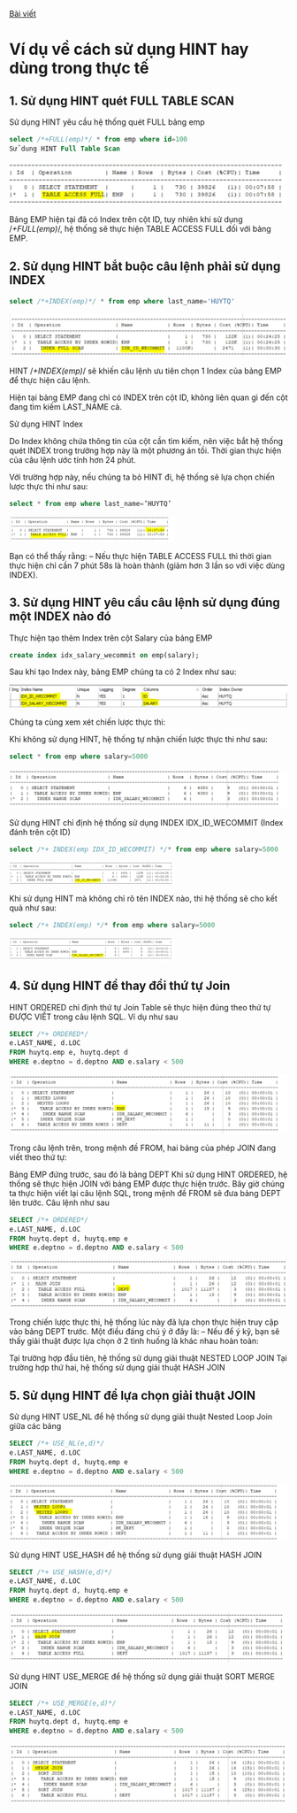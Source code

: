 [Bài viết](https://wecommit.com.vn/courses/chuong-trinh-dao-tao-toi-uu-co-so-du-lieu-cao-cap/lesson/bai-doc-bo-tro-2/)

# Ví dụ về cách sử dụng HINT hay dùng trong thực tế

## 1. Sử dụng HINT quét FULL TABLE SCAN

Sử dụng HINT yêu cầu hệ thống quét FULL bảng emp

``` SQL
select /*+FULL(emp)*/ * from emp where id=100
Sử dung HINT Full Table Scan
```

![](./images/3-9-600x96.webp)

Bảng EMP hiện tại đã có Index trên cột ID, tuy nhiên khi sử dụng /*+FULL(emp)*/, hệ thống sẽ thực hiện TABLE ACCESS FULL đối với bảng EMP.

## 2. Sử dụng HINT bắt buộc câu lệnh phải sử dụng INDEX

``` SQL
select /*+INDEX(emp)*/ * from emp where last_name='HUYTQ'
```

![](./images/4-8-1024x158.webp)

HINT /*+INDEX(emp)*/ sẽ khiến câu lệnh ưu tiên chọn 1 Index của bảng EMP để thực hiện câu lệnh.

Hiện tại bảng EMP đang chỉ có INDEX trên cột ID, không liên quan gì đến cột đang tìm kiếm LAST_NAME cả.

Sử dụng HINT Index

Do Index không chứa thông tin của cột cần tìm kiếm, nên việc bắt hệ thống quét INDEX trong trường hợp này là một phương án tồi. Thời gian thực hiện của câu lệnh ước tính hơn 24 phút.

Với trường hợp này, nếu chúng ta bỏ HINT đi, hệ thống sẽ lựa chọn chiến lược thực thi như sau:

``` SQL
select * from emp where last_name=’HUYTQ’
```

![](./images/6-5-300x47.webp)

Bạn có thể thấy rằng:
– Nếu thực hiện TABLE ACCESS FULL thì thời gian thực hiện chỉ cần 7 phút 58s là hoàn thành (giảm hơn 3 lần so với việc dùng INDEX).

## 3. Sử dụng HINT yêu cầu câu lệnh sử dụng đúng một INDEX nào đó

Thực hiện tạo thêm Index trên cột Salary của bảng EMP

``` SQL
create index idx_salary_wecommit on emp(salary);
```

Sau khi tạo Index này, bảng EMP chúng ta có 2 Index như sau:

![](./images/7-4-1024x86.webp)

Chúng ta cùng xem xét chiến lược thực thi:

Khi không sử dụng HINT, hệ thống tự nhận chiến lược thực thi như sau:

``` SQL
select * from emp where salary=5000
```

![](./images/8-4.webp)

Sử dụng HINT chỉ định hệ thống sử dụng INDEX IDX_ID_WECOMMIT (Index đánh trên cột ID)

``` SQL
select /*+ INDEX(emp IDX_ID_WECOMMIT) */* from emp where salary=5000
```

![](./images/9-4-300x41.webp)

Khi sử dụng HINT mà không chỉ rõ tên INDEX nào, thì hệ thống sẽ cho kết quả như sau:

``` SQL
select /*+ INDEX(emp) */* from emp where salary=5000
```

![](./images/10-4-300x43.webp)

## 4. Sử dụng HINT để thay đổi thứ tự Join

HINT ORDERED chỉ định thứ tự Join Table sẽ thực hiện đúng theo thứ tự ĐƯỢC VIẾT trong câu lệnh SQL. Ví dụ như sau

``` SQL
SELECT /*+ ORDERED*/
e.LAST_NAME, d.LOC
FROM huytq.emp e, huytq.dept d
WHERE e.deptno = d.deptno AND e.salary < 500
```

![](./images/11-2.webp)

Trong câu lệnh trên, trong mệnh đề FROM, hai bảng của phép JOIN đang viết theo thứ tự:

Bảng EMP đứng trước, sau đó là bảng DEPT
Khi sử dụng HINT ORDERED, hệ thống sẽ thực hiện JOIN với bảng EMP được thực hiện trước.
Bây giờ chúng ta thực hiện viết lại câu lệnh SQL, trong mệnh đề FROM sẽ đưa bảng DEPT lên trước. Câu lệnh như sau

``` SQL
SELECT /*+ ORDERED*/
e.LAST_NAME, d.LOC
FROM huytq.dept d, huytq.emp e
WHERE e.deptno = d.deptno AND e.salary < 500
```

![](./images/12-2.webp)

Trong chiến lược thực thi, hệ thống lúc này đã lựa chọn thực hiện truy cập vào bảng DEPT trước.
Một điều đáng chú ý ở đây là:
– Nếu để ý kỹ, bạn sẽ thấy giải thuật được lựa chọn ở 2 tình huống là khác nhau hoàn toàn:

Tại trường hợp đầu tiên, hệ thống sử dụng giải thuật NESTED LOOP JOIN
Tại trường hợp thứ hai, hệ thống sử dụng giải thuật HASH JOIN

## 5. Sử dụng HINT để lựa chọn giải thuật JOIN

Sử dụng HINT USE_NL để hệ thống sử dụng giải thuật Nested Loop Join giữa các bảng

``` SQL
SELECT /*+ USE_NL(e,d)*/
e.LAST_NAME, d.LOC
FROM huytq.dept d, huytq.emp e
WHERE e.deptno = d.deptno AND e.salary < 500
```

![](./images/13-2.webp)

Sử dụng HINT USE_HASH để hệ thống sử dụng giải thuật HASH JOIN

``` SQL
SELECT /*+ USE_HASH(e,d)*/
e.LAST_NAME, d.LOC
FROM huytq.dept d, huytq.emp e
WHERE e.deptno = d.deptno AND e.salary < 500
```

![](./images/14-1.webp)

Sử dụng HINT USE_MERGE để hệ thống sử dụng giải thuật SORT MERGE JOIN

``` SQL
SELECT /*+ USE_MERGE(e,d)*/
e.LAST_NAME, d.LOC
FROM huytq.dept d, huytq.emp e
WHERE e.deptno = d.deptno AND e.salary < 500
```

![](./images/15-1.webp)
